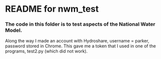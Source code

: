 # README for nwm_test

### The code in this folder is to test aspects of the National Water Model.

Along the way I made an account with Hydroshare, username = parker, password stored in Chrome.  This gave me a token that I used in one of the programs, test2.py (which did not work).
